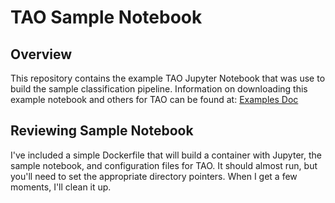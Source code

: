 # TAO Sample Notebook

## Overview

This repository contains the example TAO Jupyter Notebook that was use to build the sample classification pipeline.  Information on downloading this example notebook and others for TAO can be found at: [Examples Doc](https://docs.nvidia.com/tao/tao-toolkit/text/tao_toolkit_quick_start_guide.html#cv-samples) 

## Reviewing Sample Notebook

I've included a simple Dockerfile that will build a container with Jupyter, the sample notebook, and configuration files for TAO.  It should almost run, but you'll need to set the appropriate directory pointers.  When I get a few moments, I'll clean it up.

